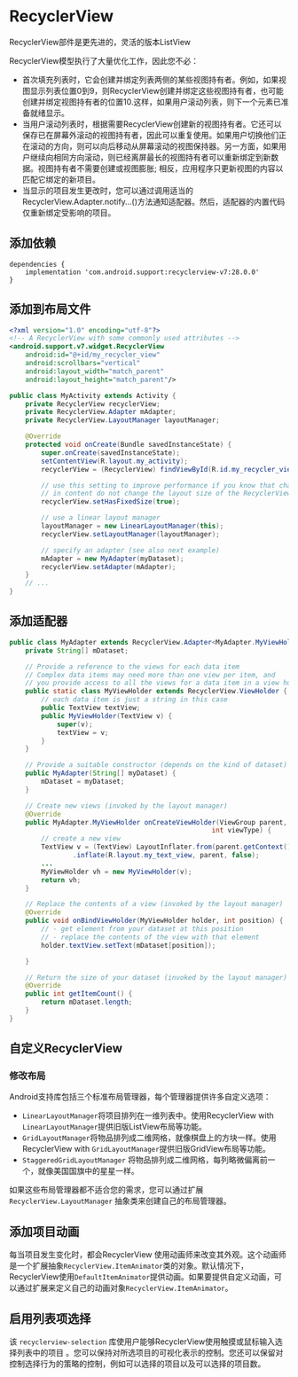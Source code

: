 # RecyclerView

RecyclerView部件是更先进的，灵活的版本ListView

RecyclerView模型执行了大量优化工作，因此您不必：

- 首次填充列表时，它会创建并绑定列表两侧的某些视图持有者。例如，如果视图显示列表位置0到9，则RecyclerView创建并绑定这些视图持有者，也可能创建并绑定视图持有者的位置10.这样，如果用户滚动列表，则下一个元素已准备就绪显示。
- 当用户滚动列表时，根据需要RecyclerView创建新的视图持有者。它还可以保存已在屏幕外滚动的视图持有者，因此可以重复使用。如果用户切换他们正在滚动的方向，则可以向后移动从屏幕滚动的视图保持器。另一方面，如果用户继续向相同方向滚动，则已经离屏最长的视图持有者可以重新绑定到新数据。视图持有者不需要创建或视图膨胀; 相反，应用程序只更新视图的内容以匹配它绑定的新项目。
- 当显示的项目发生更改时，您可以通过调用适当的RecyclerView.Adapter.notify…()方法通知适配器。然后，适配器的内置代码仅重新绑定受影响的项目。

## 添加依赖

    dependencies {
        implementation 'com.android.support:recyclerview-v7:28.0.0'
    }

## 添加到布局文件

```xml
<?xml version="1.0" encoding="utf-8"?>
<!-- A RecyclerView with some commonly used attributes -->
<android.support.v7.widget.RecyclerView
    android:id="@+id/my_recycler_view"
    android:scrollbars="vertical"
    android:layout_width="match_parent"
    android:layout_height="match_parent"/>
```

```java
public class MyActivity extends Activity {
    private RecyclerView recyclerView;
    private RecyclerView.Adapter mAdapter;
    private RecyclerView.LayoutManager layoutManager;

    @Override
    protected void onCreate(Bundle savedInstanceState) {
        super.onCreate(savedInstanceState);
        setContentView(R.layout.my_activity);
        recyclerView = (RecyclerView) findViewById(R.id.my_recycler_view);

        // use this setting to improve performance if you know that changes
        // in content do not change the layout size of the RecyclerView
        recyclerView.setHasFixedSize(true);

        // use a linear layout manager
        layoutManager = new LinearLayoutManager(this);
        recyclerView.setLayoutManager(layoutManager);

        // specify an adapter (see also next example)
        mAdapter = new MyAdapter(myDataset);
        recyclerView.setAdapter(mAdapter);
    }
    // ...
}
```

## 添加适配器

```java
public class MyAdapter extends RecyclerView.Adapter<MyAdapter.MyViewHolder> {
    private String[] mDataset;

    // Provide a reference to the views for each data item
    // Complex data items may need more than one view per item, and
    // you provide access to all the views for a data item in a view holder
    public static class MyViewHolder extends RecyclerView.ViewHolder {
        // each data item is just a string in this case
        public TextView textView;
        public MyViewHolder(TextView v) {
            super(v);
            textView = v;
        }
    }

    // Provide a suitable constructor (depends on the kind of dataset)
    public MyAdapter(String[] myDataset) {
        mDataset = myDataset;
    }

    // Create new views (invoked by the layout manager)
    @Override
    public MyAdapter.MyViewHolder onCreateViewHolder(ViewGroup parent,
                                                   int viewType) {
        // create a new view
        TextView v = (TextView) LayoutInflater.from(parent.getContext())
                .inflate(R.layout.my_text_view, parent, false);
        ...
        MyViewHolder vh = new MyViewHolder(v);
        return vh;
    }

    // Replace the contents of a view (invoked by the layout manager)
    @Override
    public void onBindViewHolder(MyViewHolder holder, int position) {
        // - get element from your dataset at this position
        // - replace the contents of the view with that element
        holder.textView.setText(mDataset[position]);

    }

    // Return the size of your dataset (invoked by the layout manager)
    @Override
    public int getItemCount() {
        return mDataset.length;
    }
}
```

## 自定义RecyclerView

### 修改布局

Android支持库包括三个标准布局管理器，每个管理器提供许多自定义选项：
- `LinearLayoutManager`将项目排列在一维列表中。使用RecyclerView with `LinearLayoutManager`提供旧版ListView布局等功能。
- `GridLayoutManager`将物品排列成二维网格，就像棋盘上的方块一样。使用RecyclerView with `GridLayoutManager`提供旧版GridView布局等功能。
- `StaggeredGridLayoutManager` 将物品排列成二维网格，每列略微偏离前一个，就像美国国旗中的星星一样。

如果这些布局管理器都不适合您的需求，您可以通过扩展 `RecyclerView.LayoutManager` 抽象类来创建自己的布局管理器。

## 添加项目动画

每当项目发生变化时，都会RecyclerView 使用动画师来改变其外观。这个动画师是一个扩展抽象`RecyclerView.ItemAnimator`类的对象。默认情况下， RecyclerView使用`DefaultItemAnimator`提供动画。如果要提供自定义动画，可以通过扩展来定义自己的动画对象`RecyclerView.ItemAnimator`。

## 启用列表项选择

该 `recyclerview-selection` 库使用户能够RecyclerView使用触摸或鼠标输入选择列表中的项目 。您可以保持对所选项目的可视化表示的控制。您还可以保留对控制选择行为的策略的控制，例如可以选择的项目以及可以选择的项目数。